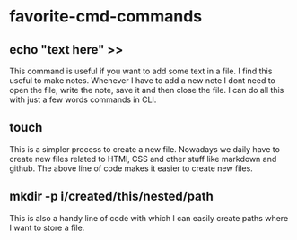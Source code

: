 # favorite-cmd-commands
## echo "text here" >> <filename>
This command is useful if you want to add some text in a file. I find this useful to make notes. Whenever I have to add a new note I dont need to open the file, write the note, save it and then close the file. I can do all this with just a few words commands in CLI.
## touch <filename>
This is a simpler process to create a new file. Nowadays we daily have to create new files related to HTMl, CSS and other stuff like markdown and github. The above line of code makes it easier to create new files.
## mkdir -p i/created/this/nested/path
This is also a handy line of code with which I can easily create paths where I want to store a file.